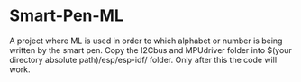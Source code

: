 # Smart-Pen-ML
A project where ML is used in order to which alphabet or number is being written by the smart pen.
Copy the I2Cbus and MPUdriver folder into $(your directory absolute path)/esp/esp-idf/ folder.
Only after this the code will work.
